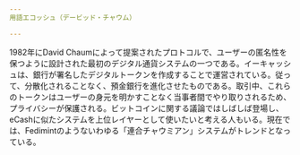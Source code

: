 ```yaml
---
用語エコッシュ（デービッド・チャウム）

---
```

1982年にDavid Chaumによって提案されたプロトコルで、ユーザーの匿名性を保つように設計された最初のデジタル通貨システムの一つである。イーキャッシュは、銀行が署名したデジタルトークンを作成することで運営されている。従って、分散化されることなく、預金銀行を進化させたものである。取引中、これらのトークンはユーザーの身元を明かすことなく当事者間でやり取りされるため、プライバシーが保護される。ビットコインに関する議論ではしばしば登場し、eCashに似たシステムを上位レイヤーとして使いたいと考える人もいる。現在では、Fedimintのようないわゆる「連合チャウミアン」システムがトレンドとなっている。
